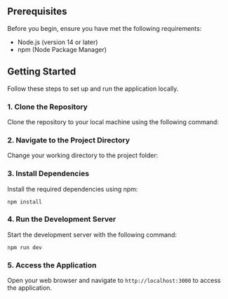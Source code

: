## Prerequisites

Before you begin, ensure you have met the following requirements:

- Node.js (version 14 or later)
- npm (Node Package Manager)

## Getting Started

Follow these steps to set up and run the application locally.

### 1. Clone the Repository

Clone the repository to your local machine using the following command:

### 2. Navigate to the Project Directory

Change your working directory to the project folder:

### 3. Install Dependencies

Install the required dependencies using npm:
```
npm install
```

### 4. Run the Development Server

Start the development server with the following command:
```
npm run dev
```

### 5. Access the Application

Open your web browser and navigate to `http://localhost:3000` to access the application.

